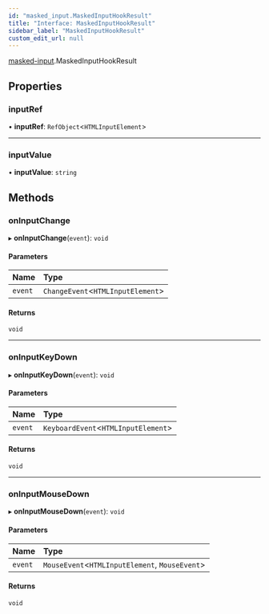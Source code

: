 ```yaml
---
id: "masked_input.MaskedInputHookResult"
title: "Interface: MaskedInputHookResult"
sidebar_label: "MaskedInputHookResult"
custom_edit_url: null
---
```


[masked-input](../modules/masked_input.md).MaskedInputHookResult

## Properties

### inputRef

• **inputRef**: `RefObject`\<`HTMLInputElement`\>

___

### inputValue

• **inputValue**: `string`

## Methods

### onInputChange

▸ **onInputChange**(`event`): `void`

#### Parameters

| Name | Type |
| :------ | :------ |
| `event` | `ChangeEvent`\<`HTMLInputElement`\> |

#### Returns

`void`

___

### onInputKeyDown

▸ **onInputKeyDown**(`event`): `void`

#### Parameters

| Name | Type |
| :------ | :------ |
| `event` | `KeyboardEvent`\<`HTMLInputElement`\> |

#### Returns

`void`

___

### onInputMouseDown

▸ **onInputMouseDown**(`event`): `void`

#### Parameters

| Name | Type |
| :------ | :------ |
| `event` | `MouseEvent`\<`HTMLInputElement`, `MouseEvent`\> |

#### Returns

`void`
